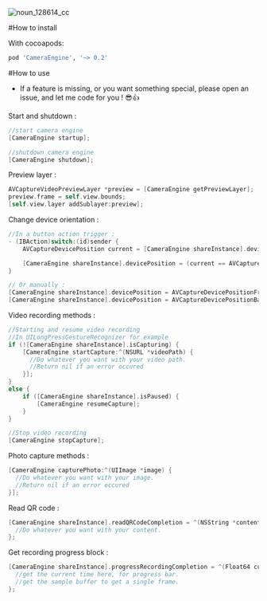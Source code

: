 ![noun_128614_cc](https://cloud.githubusercontent.com/assets/3276768/10459431/0ab69d64-7202-11e5-99b2-4b65c01bd01a.png)

#How to install

With cocoapods:
```ruby
pod 'CameraEngine', '~> 0.2'
```

#How to use

* If a feature is missing, or you want something special, please open an issue, and let me code for you ! 😎👍

Start and shutdown :
```Objective-c
//start camera engine
[CameraEngine startup];

//shutdown camera engine
[CameraEngine shutdown];
```

Preview layer :

```Objective-c
AVCaptureVideoPreviewLayer *preview = [CameraEngine getPreviewLayer];
preview.frame = self.view.bounds;
[self.view.layer addSublayer:preview];
```

Change device orientation :

```Objective-c
//In a button action trigger :
- (IBAction)switch:(id)sender {
    AVCaptureDevicePosition current = [CameraEngine shareInstance].devicePosition;

    [CameraEngine shareInstance].devicePosition = (current == AVCaptureDevicePositionBack) ? AVCaptureDevicePositionFront : AVCaptureDevicePositionBack;
}

// Or manually :
[CameraEngine shareInstance].devicePosition = AVCaptureDevicePositionFront;
[CameraEngine shareInstance].devicePosition = AVCaptureDevicePositionBack;
```

Video recording methods :

```Objective-c
//Starting and resume video recording
//In UILongPressGestureRecognizer for example
if (![CameraEngine shareInstance].isCapturing) {
    [CameraEngine startCapture:^(NSURL *videoPath) {
      //Do whatever you want with your video path.
      //Return nil if an error occured
    }];
}
else {
    if ([CameraEngine shareInstance].isPaused) {
        [CameraEngine resumeCapture];
    }
}

//Stop video recording
[CameraEngine stopCapture];
```

Photo capture methods :
```Objective-c
[CameraEngine capturePhoto:^(UIImage *image) {
  //Do whatever you want with your image.
  //Return nil if an error occured
}];
```

Read QR code :

```Objective-c
[CameraEngine shareInstance].readQRCodeCompletion = ^(NSString *content) {
  //Do whatever you want with your content.
};
```

Get recording progress block :

```Objective-c
[CameraEngine shareInstance].progressRecordingCompletion = ^(Float64 currentTime, CMSampleBufferRef sampleBuffer) {
  //get the current time here, for progress bar.
  //get the sample buffer to get a single frame.
};
```
